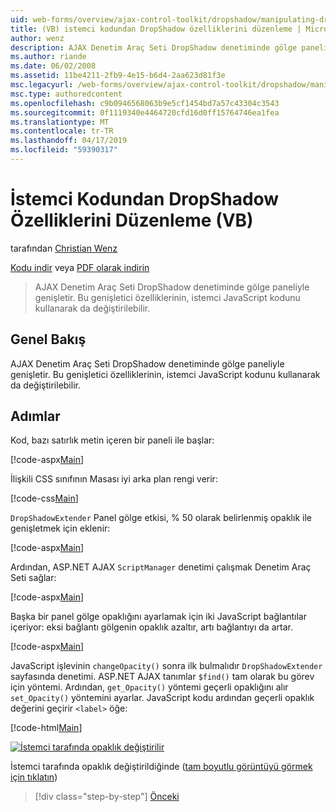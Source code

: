 ```yaml
---
uid: web-forms/overview/ajax-control-toolkit/dropshadow/manipulating-dropshadow-properties-from-client-code-vb
title: (VB) istemci kodundan DropShadow özelliklerini düzenleme | Microsoft Docs
author: wenz
description: AJAX Denetim Araç Seti DropShadow denetiminde gölge paneliyle genişletir. Bu genişletici özelliklerini kullanarak istemci JavaScrip da değiştirilebilir...
ms.author: riande
ms.date: 06/02/2008
ms.assetid: 11be4211-2fb9-4e15-b6d4-2aa623d81f3e
msc.legacyurl: /web-forms/overview/ajax-control-toolkit/dropshadow/manipulating-dropshadow-properties-from-client-code-vb
msc.type: authoredcontent
ms.openlocfilehash: c9b0946568063b9e5cf1454bd7a57c43304c3543
ms.sourcegitcommit: 0f1119340e4464720cfd16d0ff15764746ea1fea
ms.translationtype: MT
ms.contentlocale: tr-TR
ms.lasthandoff: 04/17/2019
ms.locfileid: "59390317"
---
```

# <a name="manipulating-dropshadow-properties-from-client-code-vb"></a>İstemci Kodundan DropShadow Özelliklerini Düzenleme (VB)

tarafından [Christian Wenz](https://github.com/wenz)

[Kodu indir](http://download.microsoft.com/download/5/1/6/51652a81-500b-4f6b-88d3-617103e7941e/DropShadow2.vb.zip) veya [PDF olarak indirin](http://download.microsoft.com/download/b/6/a/b6ae89ee-df69-4c87-9bfb-ad1eb2b23373/dropshadow2VB.pdf)

> AJAX Denetim Araç Seti DropShadow denetiminde gölge paneliyle genişletir. Bu genişletici özelliklerinin, istemci JavaScript kodunu kullanarak da değiştirilebilir.


## <a name="overview"></a>Genel Bakış

AJAX Denetim Araç Seti DropShadow denetiminde gölge paneliyle genişletir. Bu genişletici özelliklerinin, istemci JavaScript kodunu kullanarak da değiştirilebilir.

## <a name="steps"></a>Adımlar

Kod, bazı satırlık metin içeren bir paneli ile başlar:

[!code-aspx[Main](manipulating-dropshadow-properties-from-client-code-vb/samples/sample1.aspx)]

İlişkili CSS sınıfının Masası iyi arka plan rengi verir:

[!code-css[Main](manipulating-dropshadow-properties-from-client-code-vb/samples/sample2.css)]

`DropShadowExtender` Panel gölge etkisi, % 50 olarak belirlenmiş opaklık ile genişletmek için eklenir:

[!code-aspx[Main](manipulating-dropshadow-properties-from-client-code-vb/samples/sample3.aspx)]

Ardından, ASP.NET AJAX `ScriptManager` denetimi çalışmak Denetim Araç Seti sağlar:

[!code-aspx[Main](manipulating-dropshadow-properties-from-client-code-vb/samples/sample4.aspx)]

Başka bir panel gölge opaklığını ayarlamak için iki JavaScript bağlantılar içeriyor: eksi bağlantı gölgenin opaklık azaltır, artı bağlantıyı da artar.

[!code-aspx[Main](manipulating-dropshadow-properties-from-client-code-vb/samples/sample5.aspx)]

JavaScript işlevinin `changeOpacity()` sonra ilk bulmalıdır `DropShadowExtender` sayfasında denetimi. ASP.NET AJAX tanımlar `$find()` tam olarak bu görev için yöntemi. Ardından, `get_Opacity()` yöntemi geçerli opaklığını alır `set_Opacity()` yöntemini ayarlar. JavaScript kodu ardından geçerli opaklık değerini geçirir `<label>` öğe:

[!code-html[Main](manipulating-dropshadow-properties-from-client-code-vb/samples/sample6.html)]


[![İstemci tarafında opaklık değiştirilir](manipulating-dropshadow-properties-from-client-code-vb/_static/image2.png)](manipulating-dropshadow-properties-from-client-code-vb/_static/image1.png)

İstemci tarafında opaklık değiştirildiğinde ([tam boyutlu görüntüyü görmek için tıklatın](manipulating-dropshadow-properties-from-client-code-vb/_static/image3.png))

> [!div class="step-by-step"]
> [Önceki](adjusting-the-z-index-of-a-dropshadow-vb.md)
